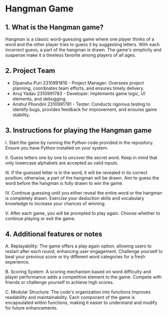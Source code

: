 # Hangman Game

## 1. What is the Hangman game?
Hangman is a classic word-guessing game where one player thinks of a word and the other player tries to guess it by suggesting letters. With each incorrect guess, a part of the hangman is drawn. The game's simplicity and suspense make it a timeless favorite among players of all ages.

## 2. Project Team
- Dipanshu Puri 2310991818 - Project Manager: Oversees project planning, coordinates team efforts, and ensures timely delivery.
- Anuj Yadav 2310991783 - Developer: Implements game logic, UI elements, and debugging.
- Anshul Phondini 2310991781 - Tester: Conducts rigorous testing to identify bugs, provides feedback for improvement, and ensures game stability.

## 3. Instructions for playing the Hangman game
I. Start the game by running the Python code provided in the repository. Ensure you have Python installed on your system.

II. Guess letters one by one to uncover the secret word. Keep in mind that only lowercase alphabets are accepted as valid inputs.

III. If the guessed letter is in the word, it will be revealed in its correct position; otherwise, a part of the hangman will be drawn. Aim to guess the word before the hangman is fully drawn to win the game.

IV. Continue guessing until you either reveal the entire word or the hangman is completely drawn. Exercise your deduction skills and vocabulary knowledge to increase your chances of winning.

V. After each game, you will be prompted to play again. Choose whether to continue playing or exit the game.

## 4. Additional features or notes
A. Replayability: The game offers a play again option, allowing users to restart after each round, enhancing user engagement. Challenge yourself to beat your previous score or try different word categories for a fresh experience.

B. Scoring System: A scoring mechanism based on word difficulty and player performance adds a competitive element to the game. Compete with friends or challenge yourself to achieve high scores.

C. Modular Structure: The code's organization into functions improves readability and maintainability. Each component of the game is encapsulated within functions, making it easier to understand and modify for future enhancements.
